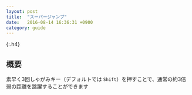 ```yaml
---
layout: post
title:  "スーパージャンプ"
date:   2016-08-14 16:36:31 +0900
category: guide
---
```


{:.h4}
## 概要

素早く3回しゃがみキー（デフォルトでは `Shift`）を押すことで、通常の約3倍弱の距離を跳躍することができます
